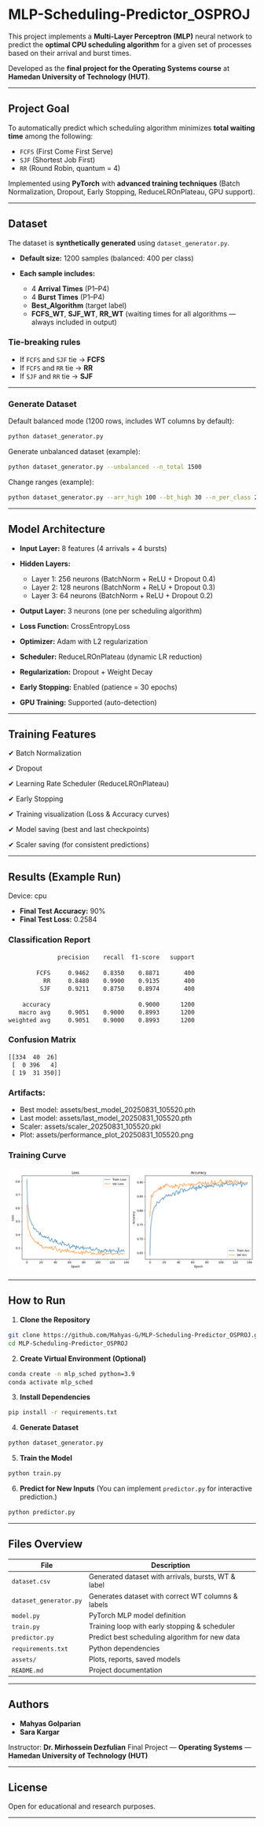 # MLP-Scheduling-Predictor_OSPROJ

This project implements a **Multi-Layer Perceptron (MLP)** neural network to predict the **optimal CPU scheduling algorithm** for a given set of processes based on their arrival and burst times.

Developed as the **final project for the Operating Systems course** at **Hamedan University of Technology (HUT)**.

---

## **Project Goal**

To automatically predict which scheduling algorithm minimizes **total waiting time** among the following:

* `FCFS` (First Come First Serve)
* `SJF` (Shortest Job First)
* `RR` (Round Robin, quantum = 4)

Implemented using **PyTorch** with **advanced training techniques** (Batch Normalization, Dropout, Early Stopping, ReduceLROnPlateau, GPU support).

---

## **Dataset**

The dataset is **synthetically generated** using `dataset_generator.py`.

* **Default size:** 1200 samples (balanced: 400 per class)
* **Each sample includes:**

  * 4 **Arrival Times** (P1–P4)
  * 4 **Burst Times** (P1–P4)
  * **Best\_Algorithm** (target label)
  * **FCFS\_WT**, **SJF\_WT**, **RR\_WT** (waiting times for all algorithms — always included in output)

### **Tie-breaking rules**

* If `FCFS` and `SJF` tie → **FCFS**
* If `FCFS` and `RR` tie → **RR**
* If `SJF` and `RR` tie → **SJF**

---

### **Generate Dataset**

Default balanced mode (1200 rows, includes WT columns by default):

```bash
python dataset_generator.py
```

Generate unbalanced dataset (example):

```bash
python dataset_generator.py --unbalanced --n_total 1500
```

Change ranges (example):

```bash
python dataset_generator.py --arr_high 100 --bt_high 30 --n_per_class 2000
```

---

## **Model Architecture**

* **Input Layer:** 8 features (4 arrivals + 4 bursts)
* **Hidden Layers:**

  * Layer 1: 256 neurons (BatchNorm + ReLU + Dropout 0.4)
  * Layer 2: 128 neurons (BatchNorm + ReLU + Dropout 0.3)
  * Layer 3: 64 neurons (BatchNorm + ReLU + Dropout 0.2)
* **Output Layer:** 3 neurons (one per scheduling algorithm)
* **Loss Function:** CrossEntropyLoss
* **Optimizer:** Adam with L2 regularization
* **Scheduler:** ReduceLROnPlateau (dynamic LR reduction)
* **Regularization:** Dropout + Weight Decay
* **Early Stopping:** Enabled (patience = 30 epochs)
* **GPU Training:** Supported (auto-detection)

---

## **Training Features**

✔ Batch Normalization

✔ Dropout

✔ Learning Rate Scheduler (ReduceLROnPlateau)

✔ Early Stopping

✔ Training visualization (Loss & Accuracy curves)

✔ Model saving (best and last checkpoints)

✔ Scaler saving (for consistent predictions)


---

## **Results (Example Run)**

Device: cpu
* **Final Test Accuracy:** 90%
* **Final Test Loss:** 0.2584

### Classification Report

```
              precision    recall  f1-score   support

        FCFS     0.9462    0.8350    0.8871       400
          RR     0.8480    0.9900    0.9135       400
         SJF     0.9211    0.8750    0.8974       400

    accuracy                         0.9000      1200
   macro avg     0.9051    0.9000    0.8993      1200
weighted avg     0.9051    0.9000    0.8993      1200
```

### Confusion Matrix

```
[[334  40  26]
 [  0 396   4]
 [ 19  31 350]]
```

### Artifacts:
* Best model: assets/best_model_20250831_105520.pth
* Last model: assets/last_model_20250831_105520.pth
* Scaler: assets/scaler_20250831_105520.pkl
* Plot: assets/performance_plot_20250831_105520.png

### Training Curve

![Training Curve](assets/performance_plot_20250831_105520.png)

---

## **How to Run**

1. **Clone the Repository**

```bash
git clone https://github.com/Mahyas-G/MLP-Scheduling-Predictor_OSPROJ.git
cd MLP-Scheduling-Predictor_OSPROJ
```

2. **Create Virtual Environment (Optional)**

```bash
conda create -n mlp_sched python=3.9
conda activate mlp_sched
```

3. **Install Dependencies**

```bash
pip install -r requirements.txt
```

4. **Generate Dataset**

```bash
python dataset_generator.py
```

5. **Train the Model**

```bash
python train.py
```

6. **Predict for New Inputs**
   (You can implement `predictor.py` for interactive prediction.)

```bash
python predictor.py
```

---

## **Files Overview**

| File                   | Description                                         |
| ---------------------- | --------------------------------------------------- |
| `dataset.csv`          | Generated dataset with arrivals, bursts, WT & label |
| `dataset_generator.py` | Generates dataset with correct WT columns & labels  |
| `model.py`             | PyTorch MLP model definition                        |
| `train.py`             | Training loop with early stopping & scheduler       |
| `predictor.py`         | Predict best scheduling algorithm for new data      |
| `requirements.txt`     | Python dependencies                                 |
| `assets/`              | Plots, reports, saved models                        |
| `README.md`            | Project documentation                               |

---

## **Authors**

* **Mahyas Golparian**
* **Sara Kargar**

Instructor: **Dr. Mirhossein Dezfulian**
Final Project — **Operating Systems** — **Hamedan University of Technology (HUT)**

---

## **License**

Open for educational and research purposes.

---
